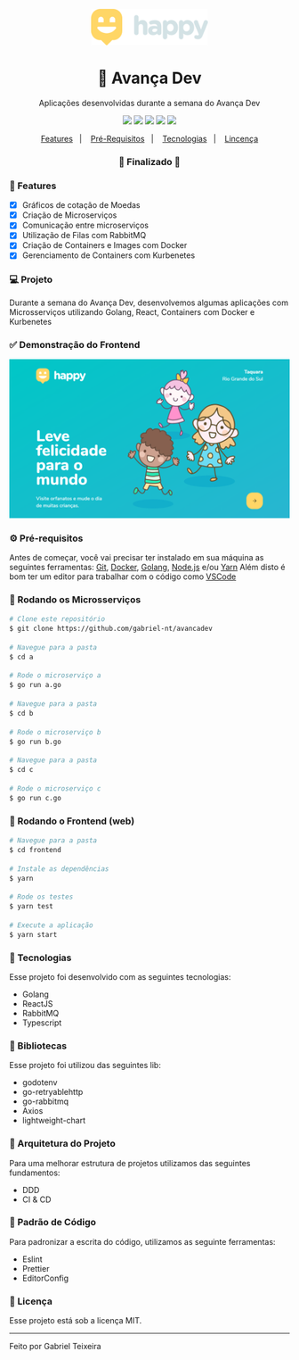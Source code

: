 <p align="center">
  <img src="https://github.com/gabriel-nt/Happy/blob/master/web/src/images/logo-git.png" alt="logo" height="65"/>
</p>

<h1 align="center">
    🚀 Avança Dev
</h1>

<p align="center">Aplicações desenvolvidas durante a semana do Avança Dev</p>

<p align="center">
  <img src="https://img.shields.io/static/v1?label=react&message=16.0.1&color=61DAFB&logo=react" />
  <img src="https://img.shields.io/static/v1?label=golang&message=1.15&color=7fd5ea&logo=go" />
  <img src="https://img.shields.io/static/v1?label=docker&message=19.03.13&color=0073ec&logo=docker" />
  <img src="https://img.shields.io/badge/last%20commit-november-important" />
  <img src="https://img.shields.io/badge/license-MIT-success"/>
</p>

<p align="center">
  <a href="#-features">Features</a>&nbsp;&nbsp;&nbsp;|&nbsp;&nbsp;&nbsp;
  <a href="#-pré-requisitos">Pré-Requisitos</a>&nbsp;&nbsp;&nbsp;|&nbsp;&nbsp;&nbsp;
  <a href="#-tecnologias">Tecnologias</a>&nbsp;&nbsp;&nbsp;|&nbsp;&nbsp;&nbsp;
  <a href="#-licença">Lincença</a>
</p>

<h3 align="center"> 
🚧  Finalizado  🚧
</h3>

### 📎 Features 

- [x] Gráficos de cotação de Moedas
- [x] Criação de Microserviços
- [x] Comunicação entre microserviços
- [x] Utilização de Filas com RabbitMQ
- [x] Criação de Containers e Images com Docker
- [x] Gerenciamento de Containers com Kurbenetes

### 💻 Projeto

Durante a semana do Avança Dev, desenvolvemos algumas aplicações com Microsserviços utilizando Golang, React, Containers com Docker e Kurbenetes

### ✅ Demonstração do Frontend
<img src="https://github.com/gabriel-nt/Happy/blob/master/web/src/images/dashboard.PNG" />

### ⚙ Pré-requisitos

Antes de começar, você vai precisar ter instalado em sua máquina as seguintes ferramentas:
[Git](https://git-scm.com), [Docker](https://www.docker.com/), [Golang](https://golang.org/), [Node.js](https://nodejs.org/en/) e/ou [Yarn](https://https://yarnpkg.com/)
Além disto é bom ter um editor para trabalhar com o código como [VSCode](https://code.visualstudio.com/)


### 📙 Rodando os Microsserviços

```bash
# Clone este repositório
$ git clone https://github.com/gabriel-nt/avancadev

# Navegue para a pasta
$ cd a

# Rode o microserviço a
$ go run a.go

# Navegue para a pasta
$ cd b

# Rode o microserviço b
$ go run b.go

# Navegue para a pasta
$ cd c

# Rode o microserviço c
$ go run c.go
```

### 📗 Rodando o Frontend (web)

```bash
# Navegue para a pasta
$ cd frontend

# Instale as dependências
$ yarn

# Rode os testes
$ yarn test

# Execute a aplicação
$ yarn start
```

### 🚀 Tecnologias

Esse projeto foi desenvolvido com as seguintes tecnologias:

- Golang
- ReactJS
- RabbitMQ
- Typescript

### 📕 Bibliotecas

Esse projeto foi utilizou das seguintes lib:

- godotenv
- go-retryablehttp
- go-rabbitmq
- Axios
- lightweight-chart

### 📙 Arquitetura do Projeto

Para uma melhorar estrutura de projetos utilizamos das seguintes fundamentos:

- DDD
- CI & CD

###  📘 Padrão de Código

Para padronizar a escrita do código, utilizamos as seguinte ferramentas:

- Eslint
- Prettier
- EditorConfig


### 📝 Licença

Esse projeto está sob a licença MIT.

<hr/>

Feito por Gabriel Teixeira

